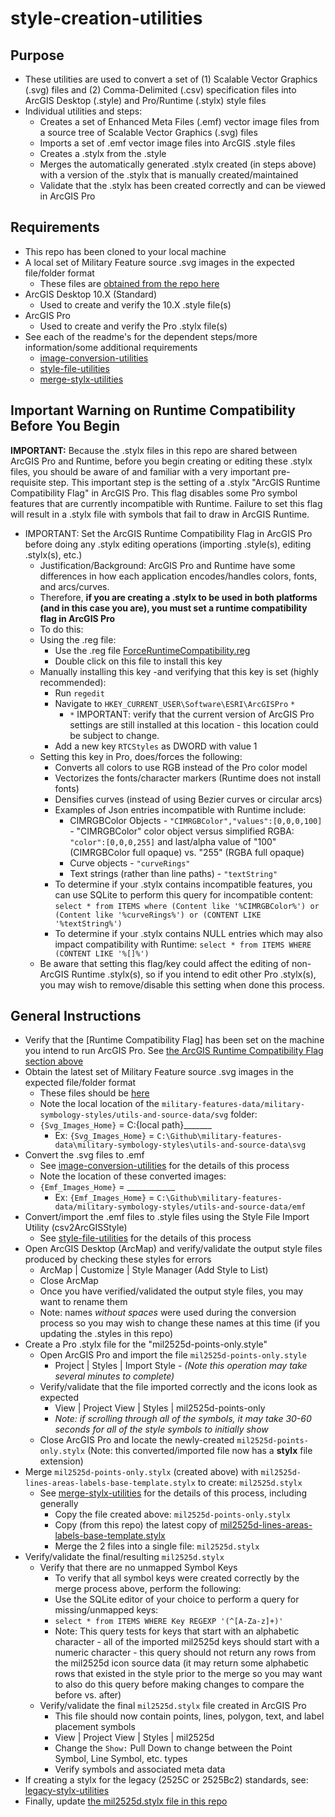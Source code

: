 # style-creation-utilities

## Purpose

* These utilities are used to convert a set of (1) Scalable Vector Graphics (.svg) files and (2) Comma-Delimited (.csv) specification files into ArcGIS Desktop (.style) and Pro/Runtime (.stylx) style files 
* Individual utilities and steps: 
    * Creates a set of Enhanced Meta Files (.emf) vector image files from a source tree of Scalable Vector Graphics (.svg) files 
    * Imports a set of .emf vector image files into ArcGIS .style files
    * Creates a .stylx from the .style
    * Merges the automatically generated .stylx created (in steps above) with a version of the .stylx that is manually created/maintained
    * Validate that the .stylx has been created correctly and can be viewed in ArcGIS Pro

## Requirements

* This repo has been cloned to your local machine
* A local set of Military Feature source .svg images in the expected file/folder format
    * These files are [obtained from the repo here](../svg)  
* ArcGIS Desktop 10.X (Standard)
    * Used to create and verify the 10.X .style file(s)
* ArcGIS Pro 
    * Used to create and verify the Pro .stylx file(s)
* See each of the readme's for the dependent steps/more information/some additional requirements
    * [image-conversion-utilities](./image-conversion-utilities)
    * [style-file-utilities](./style-file-utilities)
    * [merge-stylx-utilities](./merge-stylx-utilities)

## Important Warning on Runtime Compatibility Before You Begin

**IMPORTANT:** Because the .stylx files in this repo are shared between ArcGIS Pro and Runtime, before you begin creating or editing these .stylx files, you should be aware of and familiar with a very important pre-requisite step. This important step is the setting of a .stylx "ArcGIS Runtime Compatibility Flag" in ArcGIS Pro. This flag disables some Pro symbol features that are currently incompatible with Runtime. Failure to set this flag will result in a .stylx file with symbols that fail to draw in ArcGIS Runtime.

* IMPORTANT: Set the ArcGIS Runtime Compatibility Flag in ArcGIS Pro before doing any .stylx editing operations (importing .style(s), editing .stylx(s), etc.)
    * Justification/Background: ArcGIS Pro and Runtime have some differences in how each application encodes/handles colors, fonts, and arcs/curves.
    * Therefore, **if you are creating a .stylx to be used in both platforms (and in this case you are), you must set a runtime compatibility flag in ArcGIS Pro**
    * To do this:
    * Using the .reg file:
        * Use the .reg file [ForceRuntimeCompatibility.reg](./ForceRuntimeCompatibility.reg)
        * Double click on this file to install this key
    * Manually installing this key -and verifying that this key is set (highly recommended):
        * Run `regedit` 
        * Navigate to `HKEY_CURRENT_USER\Software\ESRI\ArcGISPro` `*`
            * `*` IMPORTANT: verify that the current version of ArcGIS Pro settings are still installed at this location - this location could be subject to change.
        * Add a new key `RTCStyles` as DWORD with value 1
    * Setting this key in Pro, does/forces the following:
        * Converts all colors to use RGB instead of the Pro color model
        * Vectorizes the fonts/character markers (Runtime does not install fonts)
        * Densifies curves (instead of using Bezier curves or circular arcs) 
        * Examples of Json entries incompatible with Runtime include:
            * CIMRGBColor Objects - `"CIMRGBColor","values":[0,0,0,100]` - "CIMRGBColor" color object versus simplified RGBA: `"color":[0,0,0,255]` and last/alpha value of "100" (CIMRGBColor full opaque) vs. "255" (RGBA full opaque)
            * Curve objects - `"curveRings"`
            * Text strings (rather than line paths) - `"textString"`
         * To determine if your .stylx contains incompatible features, you can use SQLite to perform this query for incompatible content: `select * from ITEMS where (Content like '%CIMRGBColor%') or (Content like '%curveRings%') or (CONTENT LIKE '%textString%')` 
         * To determine if your .stylx contains NULL entries which may also impact compatibility with Runtime: `select * from ITEMS WHERE (CONTENT LIKE '%[]%')`
    * Be aware that setting this flag/key could affect the editing of non-ArcGIS Runtime .stylx(s), so if you intend to edit other Pro .stylx(s), you may wish to remove/disable this setting when done this process. 

## General Instructions 

* Verify that the [Runtime Compatibility Flag] has been set on the machine you intend to run ArcGIS Pro. See [the ArcGIS Runtime Compatibility Flag section above](#important-warning-on-runtime-compatibility-before-you-begin)
* Obtain the latest set of Military Feature source .svg images in the expected file/folder format
    * These files should be [here](../svg)
    * Note the local location of the `military-features-data/military-symbology-styles/utils-and-source-data/svg` folder:
    * `{Svg_Images_Home}` = C:\{local path}_______ 
        * Ex: `{Svg_Images_Home}` = `C:\Github\military-features-data\military-symbology-styles\utils-and-source-data\svg`
* Convert the .svg files to .emf 
    * See [image-conversion-utilities](./image-conversion-utilities) for the details of this process
    * Note the location of these converted images:
    * `{Emf_Images_Home}` = ____________
        * Ex: `{Emf_Images_Home}` = `C:\Github\military-features-data/military-symbology-styles/utils-and-source-data/emf`
* Convert/import the .emf files to .style files using the Style File Import Utility (csv2ArcGISStyle)
    * See [style-file-utilities](./style-file-utilities) for the details of this process
* Open ArcGIS Desktop (ArcMap) and verify/validate the output style files produced by checking these styles for errors
    * ArcMap | Customize | Style Manager (Add Style to List)
    * Close ArcMap
    * Once you have verified/validated the output style files, you may want to rename them
    * Note: names *without spaces* were used during the conversion process so you may wish to change these names at this time (if you updating the .styles in this repo)
* Create a Pro .stylx file for the "mil2525d-points-only.style"
    * Open ArcGIS Pro and import the file `mil2525d-points-only.style` 
        * Project | Styles | Import Style - *(Note this operation may take several minutes to complete)*
    * Verify/validate that the file imported correctly and the icons look as expected
        * View | Project View | Styles | mil2525d-points-only 
        * *Note: if scrolling through all of the symbols, it may take 30-60 seconds for all of the style symbols to initially show*
    * Close ArcGIS Pro and locate the newly-created `mil2525d-points-only.stylx` (Note: this converted/imported file now has a  **stylx** file extension)
* Merge `mil2525d-points-only.stylx` (created above) with `mil2525d-lines-areas-labels-base-template.stylx` to create: `mil2525d.stylx`
    * See [merge-stylx-utilities](./merge-stylx-utilities) for the details of this process, including generally
        * Copy the file created above: `mil2525d-points-only.stylx`
        * Copy (from this repo) the latest copy of [mil2525d-lines-areas-labels-base-template.stylx](../style-source-files)
        * Merge the 2 files into a single file: `mil2525d.stylx`
*  Verify/validate the final/resulting `mil2525d.stylx`
    *  Verify that there are no unmapped Symbol Keys
        * To verify that all symbol keys were created correctly by the merge process above, perform the following:
        * Use the SQLite editor of your choice to perform a query for missing/unmapped keys: 
        * `select * from ITEMS WHERE Key REGEXP '(^[A-Za-z]+)'`
        * Note: This query tests for keys that start with an alphabetic character - all of the imported mil2525d keys should start with a numeric character - this query should not return any rows from the mil2525d icon source data (it may return some alphabetic rows that existed in the style prior to the merge so you may want to also do this query before making changes to compare the before vs. after)
    *  Verify/validate the final `mil2525d.stylx` file created in ArcGIS Pro 
        * This file should now contain points, lines, polygon, text, and label placement symbols
        * View | Project View | Styles | mil2525d 
        * Change the `Show:` Pull Down to change between the Point Symbol, Line Symbol, etc. types
        * Verify symbols and associated meta data
* If creating a stylx for the legacy (2525C or 2525Bc2) standards, see: [legacy-stylx-utilities](./legacy-stylx-utilities)
* Finally, update [the mil2525d.stylx file in this repo](../../mil2525d)
 
